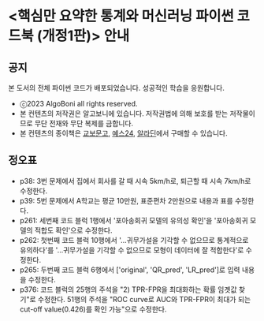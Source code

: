 # <핵심만 요약한 통계와 머신러닝 파이썬 코드북 (개정1판)> 안내
## 공지
본 도서의 전체 파이썬 코드가 배포되었습니다. 성공적인 학습을 응원합니다.
- ⓒ2023 AlgoBoni all rights reserved.
- 본 컨텐츠의 저작권은 알고보니에 있습니다. 저작권법에 의해 보호를 받는 저작물이므로 무단 전재와 무단 복제를 금합니다.
- 본 컨텐츠의 종이책은 [교보문고](https://product.kyobobook.co.kr/detail/S000209591909), [예스24](https://www.yes24.com/Product/Goods/122661688), [알라딘](https://www.aladin.co.kr/shop/wproduct.aspx?ItemId=325299435)에서 구매할 수 있습니다. 
  
## 정오표
- p38: 3번 문제에서 집에서 회사를 갈 때 시속 5km/h로, 퇴근할 때 시속 7km/h로 수정한다.
- p39: 5번 문제에서 A학교는 평균 10만원, 표준편차 2만원으로 내용과 표를 수정한다.
- p261: 세번째 코드 블럭 1행에서 '포아송회귀 모델의 유의성 확인'을 '포아송회귀 모델의 적합도 확인'으로 수정한다.
- p262: 첫번째 코드 블럭 10행에서 '...귀무가설을 기각할 수 없으므로 통계적으로 유의하다'를 '...귀무가설을 기각할 수 없으므로 모형이 데이터에 잘 적합한다'로 수정한다.
- p265: 두번째 코드 블럭 6행에서 ['original', 'QR_pred', 'LR_pred']로 입력 내용을 수정한다.
- p376: 코드 블럭의 25행의 주석을 "2) TPR-FPR을 최대화하는 확률 임곗값 찾기"로 수정한다. 51행의 주석을 "ROC curve로 AUC와 TPR-FPR이 최대가 되는 cut-off value(0.426)를 확인 가능"으로 수정한다.

